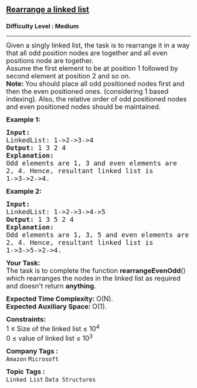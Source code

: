 <h2><a href="https://practice.geeksforgeeks.org/problems/rearrange-a-linked-list/0">Rearrange a linked list</a></h2><h3>Difficulty Level : Medium</h3><hr><div class="problems_problem_content__Xm_eO"><p><span style="font-size:18px">Given a singly linked list, the task is to rearrange it in a way that all odd position nodes are together and all even positions node are together.<br>
Assume the first element to be at position 1 followed by second element at position 2 and so on.<br>
<strong>Note: </strong>You should place all odd positioned nodes first and then the even positioned ones. (considering 1 based indexing). Also, the relative order of odd positioned nodes and even positioned nodes should be maintained.</span></p>

<p><span style="font-size:18px"><strong>Example 1:</strong></span></p>

<pre><span style="font-size:18px"><strong>Input:
</strong>LinkedList: 1-&gt;2-&gt;3-&gt;4
<strong>Output: </strong>1 3 2 4 
<strong>Explanation: </strong>
Odd elements are 1, 3 and even elements are 
2, 4. Hence, resultant linked list is 
1-&gt;3-&gt;2-&gt;4.</span>
</pre>

<p><span style="font-size:18px"><strong>Example 2:</strong></span></p>

<pre><span style="font-size:18px"><strong>Input:
</strong>LinkedList: 1-&gt;2-&gt;3-&gt;4-&gt;5
<strong>Output: </strong>1 3 5 2 4 
<strong>Explanation:</strong> 
Odd elements are 1, 3, 5 and even elements are
2, 4. Hence, resultant linked list is
1-&gt;3-&gt;5-&gt;2-&gt;4.</span>
</pre>

<p><span style="font-size:18px"><strong>Your Task:</strong><br>
The task is to complete the function&nbsp;<strong>rearrangeEvenOdd</strong>() which rearranges the nodes in the linked list as required and doesn't return <strong>anything</strong>.</span></p>

<p><span style="font-size:18px"><strong>Expected Time Complexity:&nbsp;</strong>O(N).<br>
<strong>Expected Auxiliary Space:&nbsp;</strong>O(1).</span></p>

<p><span style="font-size:18px"><strong>Constraints:</strong><br>
1 ≤ Size of the linked list&nbsp;≤ 10<sup>4</sup><br>
0 ≤ value of linked list ≤ 10<sup>3</sup></span></p>
</div><p><span style=font-size:18px><strong>Company Tags : </strong><br><code>Amazon</code>&nbsp;<code>Microsoft</code>&nbsp;<br><p><span style=font-size:18px><strong>Topic Tags : </strong><br><code>Linked List</code>&nbsp;<code>Data Structures</code>&nbsp;